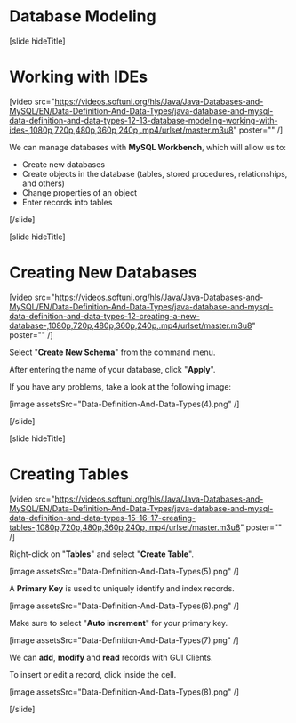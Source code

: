 # Database Modeling

[slide hideTitle]

# Working with IDEs

[video src="https://videos.softuni.org/hls/Java/Java-Databases-and-MySQL/EN/Data-Definition-And-Data-Types/java-database-and-mysql-data-definition-and-data-types-12-13-database-modeling-working-with-ides-,1080p,720p,480p,360p,240p,.mp4/urlset/master.m3u8" poster="" /]

We can manage databases with **MySQL Workbench**, which will allow us to:

- Create new databases
- Create objects in the database (tables, stored procedures, relationships, and others)
- Change properties of an object
- Enter records into tables

[/slide]

[slide hideTitle]

# Creating New Databases

[video src="https://videos.softuni.org/hls/Java/Java-Databases-and-MySQL/EN/Data-Definition-And-Data-Types/java-database-and-mysql-data-definition-and-data-types-12-creating-a-new-database-,1080p,720p,480p,360p,240p,.mp4/urlset/master.m3u8" poster="" /]

Select "**Create New Schema**" from the command menu.

After entering the name of your database, click "**Apply**".

If you have any problems, take a look at the following image:

[image assetsSrc="Data-Definition-And-Data-Types(4).png" /]

[/slide]

[slide hideTitle]

# Creating Tables

[video src="https://videos.softuni.org/hls/Java/Java-Databases-and-MySQL/EN/Data-Definition-And-Data-Types/java-database-and-mysql-data-definition-and-data-types-15-16-17-creating-tables-,1080p,720p,480p,360p,240p,.mp4/urlset/master.m3u8" poster="" /]

Right-click on "**Tables**" and select "**Create Table**".

[image assetsSrc="Data-Definition-And-Data-Types(5).png" /]

A **Primary Key** is used to uniquely identify and index records.

[image assetsSrc="Data-Definition-And-Data-Types(6).png" /]

Make sure to select "**Auto increment**" for your primary key. 

[image assetsSrc="Data-Definition-And-Data-Types(7).png" /]

We can **add**, **modify** and **read** records with GUI Clients.

To insert or edit a record, click inside the cell.

[image assetsSrc="Data-Definition-And-Data-Types(8).png" /]

[/slide]
